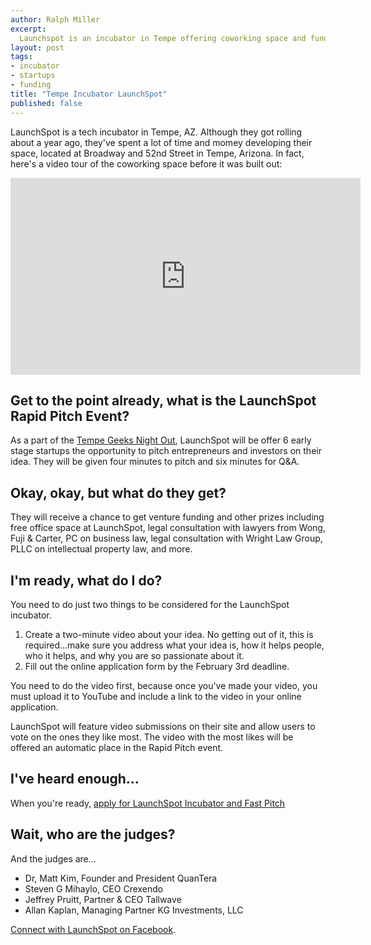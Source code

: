 ```yaml
---
author: Ralph Miller
excerpt:
  Launchspot is an incubator in Tempe offering coworking space and funding to startups. Read more about how the program works and how to apply.
layout: post
tags:
- incubator
- startups
- funding
title: "Tempe Incubator LaunchSpot"
published: false
---
```


LaunchSpot is a tech incubator in Tempe, AZ. Although they got rolling about a year ago, they've spent a lot of time and momey developing their space, located at Broadway and 52nd Street in Tempe, Arizona. In fact, here's a video tour of the coworking space before it was built out:
<iframe width="560" height="315" src="http://www.youtube.com/embed/FjUTyUsubk4" frameborder="0" allowfullscreen></iframe>

## Get to the point already, what is the LaunchSpot Rapid Pitch Event?
As a part of the [Tempe Geeks Night Out](http://www.tempe.gov/business/scitechfest/), LaunchSpot will be offer 6 early stage startups the opportunity to pitch entrepreneurs and investors on their idea. They will be given four minutes to pitch and six minutes for Q&A.

## Okay, okay, but what do they get?
They will receive a chance to get venture funding and other prizes including free office space at LaunchSpot, legal consultation with lawyers from Wong, Fuji & Carter, PC on business law, legal consultation with Wright Law Group, PLLC on intellectual property law, and more.

## I'm ready, what do I do?
You need to do just two things to be considered for the LaunchSpot incubator.

1. Create a two-minute video about your idea. No getting out of it, this is required...make sure you address what your idea is, how it helps people, who it helps, and why you are so passionate about it.  
1. Fill out the online application form by the February 3rd deadline.

You need to do the video first, because once you've made your video, you must upload it to YouTube and include a link to the video in your online application. 

LaunchSpot will feature video submissions on their site and allow users to vote on the ones they like most. The video with the most likes will be offered an automatic place in the Rapid Pitch event.

## I've heard enough...

When you're ready, [apply for LaunchSpot Incubator and Fast Pitch](http://rapidpitch.launchspot.com/entry-form/)

## Wait, who are the judges?
And the judges are...

*   Dr, Matt Kim, Founder and President QuanTera
*   Steven G Mihaylo, CEO Crexendo
*   Jeffrey Pruitt, Partner & CEO Tallwave
*   Allan Kaplan, Managing Partner KG Investments, LLC

[Connect with LaunchSpot on Facebook](http://www.facebook.com/LaunchSpot).
